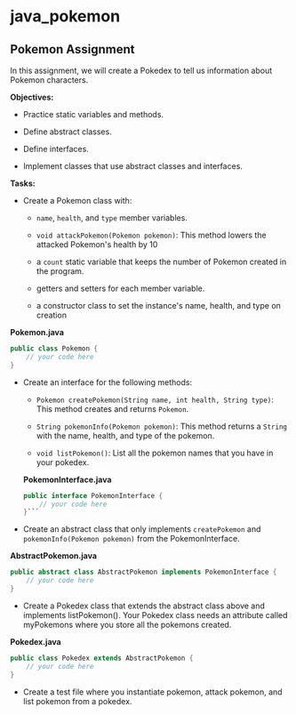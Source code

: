 # java_pokemon

## Pokemon Assignment
In this assignment, we will create a Pokedex to tell us information about Pokemon characters.

**Objectives:**

  * Practice static variables and methods.


  * Define abstract classes.


  * Define interfaces.


  * Implement classes that use abstract classes and interfaces.

**Tasks:**


  * Create a Pokemon class with:

    * ```name```, ```health```, and ```type``` member variables.

    * ```void attackPokemon(Pokemon pokemon)```: This method lowers the attacked Pokemon's health by 10

    * a ```count``` static variable that keeps the number of Pokemon created in the program.

    * getters and setters for each member variable.

    * a constructor class to set the instance's name, health, and type on creation

  **Pokemon.java**
  ```java
  public class Pokemon {
      // your code here
  }
  ```
* Create an interface for the following methods:

  * ```Pokemon createPokemon(String name, int health, String type)```: This method creates and returns ```Pokemon```.

  * ```String pokemonInfo(Pokemon pokemon)```: This method returns a ```String``` with the name, health, and type of the pokemon.

  * ```void listPokemon()```: List all the pokemon names that you have in your pokedex.

  **PokemonInterface.java**
  ```java
  public interface PokemonInterface {
      // your code here
  }```
* Create an abstract class that only implements ```createPokemon``` and ```pokemonInfo(Pokemon pokemon)``` from the PokemonInterface.

**AbstractPokemon.java**
```java
public abstract class AbstractPokemon implements PokemonInterface {
    // your code here
}
```
* Create a Pokedex class that extends the abstract class above and implements listPokemon(). Your Pokedex class needs an attribute called myPokemons where you store all the pokemons created.

**Pokedex.java**
```java
public class Pokedex extends AbstractPokemon {
    // your code here
}
```
* Create a test file where you instantiate pokemon, attack pokemon, and list pokemon from a pokedex.
